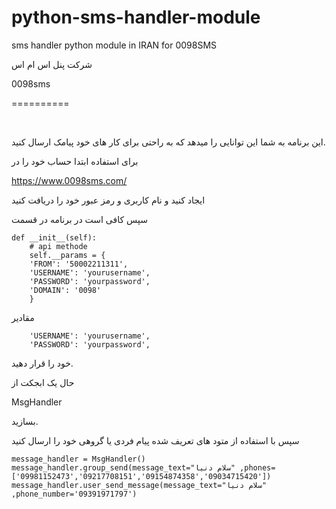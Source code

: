 # python-sms-handler-module

sms handler python module in IRAN for  0098SMS  

شرکت پنل اس ام اس 

0098sms

==========

&nbsp;

این برنامه به شما این توانایی را میدهد که به راحتی برای کار های خود پیامک ارسال کنید.

 برای استفاده ابتدا حساب خود را در
  
  https://www.0098sms.com/
  
 ایجاد کنید و نام کاربری و رمز عبور خود را دریافت کنید
 

سپس کافی است در برنامه در قسمت

    def __init__(self):
        # api methode 
        self.__params = {
        'FROM': '50002211311',
        'USERNAME': 'yourusername',
        'PASSWORD': 'yourpassword',
        'DOMAIN': '0098'
        }
        
مقادیر

        'USERNAME': 'yourusername',
        'PASSWORD': 'yourpassword',

خود را قرار دهید.

حال یک ابجکت از

  MsgHandler
  
بسازید.

سپس با استفاده از متود های تعریف شده پیام فردی یا گروهی خود را ارسال کنید

    message_handler = MsgHandler()
    message_handler.group_send(message_text="سلام دنیا" ,phones=['09981152473','09217708151','09154874358','09034715420'])
    message_handler.user_send_message(message_text="سلام دنیا" ,phone_number='09391971797')
    
